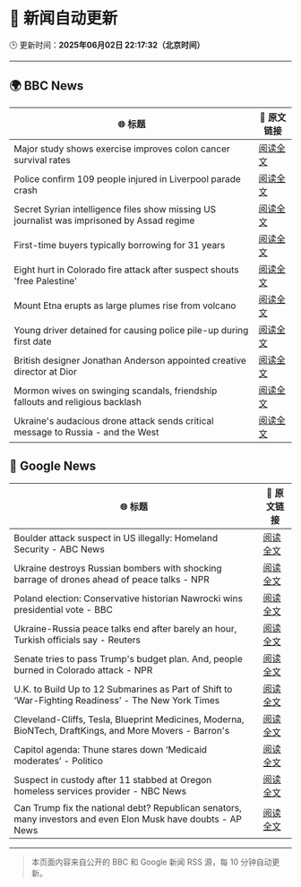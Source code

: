 # 🧠 新闻自动更新

🕒 更新时间：**2025年06月02日 22:17:32（北京时间）**

---

## 🌍 BBC News

| 🌐 标题 | 🔗 原文链接 |
|--------|-------------|
| Major study shows exercise improves colon cancer survival rates | [阅读全文](https://www.bbc.com/news/articles/c8xgyw7k7veo) |
| Police confirm 109 people injured in Liverpool parade crash | [阅读全文](https://www.bbc.com/news/articles/c2d51kdpzk3o) |
| Secret Syrian intelligence files show missing US journalist was imprisoned by Assad regime | [阅读全文](https://www.bbc.com/news/articles/cn84z5e8jjzo) |
| First-time buyers typically borrowing for 31 years | [阅读全文](https://www.bbc.com/news/articles/c5y547vq9z1o) |
| Eight hurt in Colorado fire attack after suspect shouts 'free Palestine' | [阅读全文](https://www.bbc.com/news/articles/cev47ze8vp3o) |
| Mount Etna erupts as large plumes rise from volcano | [阅读全文](https://www.bbc.com/news/articles/cy5e7vx2pk9o) |
| Young driver detained for causing police pile-up during first date | [阅读全文](https://www.bbc.com/news/articles/c20qzg05y3po) |
| British designer Jonathan Anderson appointed creative director at Dior | [阅读全文](https://www.bbc.com/news/articles/c0r1jxwe82lo) |
| Mormon wives on swinging scandals, friendship fallouts and religious backlash | [阅读全文](https://www.bbc.com/news/articles/c20ndp1yzkxo) |
| Ukraine's audacious drone attack sends critical message to Russia - and the West | [阅读全文](https://www.bbc.com/news/articles/c0r1jv0rn0ko) |

## 📰 Google News

| 🌐 标题 | 🔗 原文链接 |
|--------|-------------|
| Boulder attack suspect in US illegally: Homeland Security - ABC News | [阅读全文](https://news.google.com/rss/articles/CBMinwFBVV95cUxQUGl0MDBnR0VacmtNY3ZLWl9nTy0zVm9BUFRHR2cxQmlyZWRLNjJOY2FSa3hSUWZWM25TcDB5MVZhdk9TdlcxblN3QklPcnlFdFp6bVRXSVFJV185SEJodjhGZmRXM05NU2tZQy03WnF5c2ZDa0JnSWx5SEZhaFdVdmV6aERLSlVORlhfcmZtblVqY25hUC1ldUlWV2JLVFXSAaQBQVVfeXFMT1VMZ25EcUxfd3dSeWRlRzZ0b2tlUFltV2lEazVaemNLdF82SkMxa2VJcUVxeVNCNnBDUG15eDdNNEh4ckE2bGtPZmQ0dERGRnpMNUhRd2MyMlZkYW5NZDY5YVRHMmEyLUw1WnR5WGEyc3hvNk82WlJtWjZzMnNmWFlIa0hMQ0tzTUo1aGpnUmNqS3pWUlhiM0hDY0VJdE5hcGM3Mm8?oc=5) |
| Ukraine destroys Russian bombers with shocking barrage of drones ahead of peace talks - NPR | [阅读全文](https://news.google.com/rss/articles/CBMijgFBVV95cUxQUjFVTmhqdmQwMlVTQ19ESWJhVGpBZWw0ZnBnNmpVMUVlMkJFY2U4YmxtXzl4dldXcTAtLXZmczVTTEcxQ1laY1cyX3B5SlNJSHhkRGRMN0VBbVhYZmE0ejZVY1RKUkpwdUFycjV3ZF84bEVib0VtOENJSXkxeDh4b2IxUV8xVEpvUU9HalV3?oc=5) |
| Poland election: Conservative historian Nawrocki wins presidential vote - BBC | [阅读全文](https://news.google.com/rss/articles/CBMiWkFVX3lxTE9Vb0ZUZXhEZ0ZuNzVLcjFZc0Y2c2FrOXhPakFWRVlDVGF3bGNfNF9YcnhWSDJLdGJHUHR4a3UxWkNDeF9VWGYyd0NXZnFCem9QaURBdXdpNXk3d9IBX0FVX3lxTFBaX2VSaWV1b2xEbTlBZHFTUGhTenBMQ3Ata0RnYU13bEY4Y01uY21EQkNiWmtXSkRPeEFwNHdoQVduNE9kZGN5SVQzMFRFNDNfS1hUTDhHeFJsUWxEN2dJ?oc=5) |
| Ukraine-Russia peace talks end after barely an hour, Turkish officials say - Reuters | [阅读全文](https://news.google.com/rss/articles/CBMiogFBVV95cUxOZGc1aVlHdXYyVW9uX0FiS2YwbFBjUUtJRW5Va0ZyLXlvZGJwUjkxRFVlQXl5VnV4NmoyQ2JwU0J3STRXSUFpaFJtUXdPOUI4b1BQVm1zMndZVHd5emE5TWFPVksxSzJjb0g5WDNVMnktaVNKZm5XaGpoSlVqMFdqT1p1SUlXTHRNcmFYdGZJdWJXREFNZ2J5XzgyVDQyRmhzSHc?oc=5) |
| Senate tries to pass Trump's budget plan. And, people burned in Colorado attack - NPR | [阅读全文](https://news.google.com/rss/articles/CBMiygFBVV95cUxNdlg2ZTlCcmdXVXJ2d2lVcnRfellJdUxxdkY2aFFROXRjTTFuT1pwbGd3LU9xNEl5U3B2aDI3ZTdabmwyeXI2Q0E3T2loZndFWFEtMFlwNkZJbHpfWmZNc21tQTJRZEpXWjJsTVFpVVViZ1ppTTlLc2t2OWxqblpoQWJQVEk0OU9iM1RaZlFOSkdrLTFiNGxoYy15ZVhPbFF6eUJJbTY1THFPS3ByMWpEMDFXVmZ2SE5JV2dMYjM0Unh5MnhGWDdzU1lB?oc=5) |
| U.K. to Build Up to 12 Submarines as Part of Shift to ‘War-Fighting Readiness’ - The New York Times | [阅读全文](https://news.google.com/rss/articles/CBMingFBVV95cUxNeDBFa2h0dFRqWEw4bVlCdlJBUXJJY05ONG0zSk1HcmtoY0NiOGlVc2R2NThSMnVRUWxPX0doVjlpck1XYlBlZTRqVFBNRXJ5ZVRzbTgwRUZNQ2J6b3VhUFNxWmpVeW5VT0JseFd4S1lYY3hZSXRxaEVSRUM4Tk4tSFc4ajNZOXRpZnNRa1RvenZrSzhPaFcyT1ZKRmUzUQ?oc=5) |
| Cleveland-Cliffs, Tesla, Blueprint Medicines, Moderna, BioNTech, DraftKings, and More Movers - Barron's | [阅读全文](https://news.google.com/rss/articles/CBMiZEFVX3lxTE9BR1YzTFVDWUtSQ3NJVklyXy11Vm5nSDVYVFEtdUk0TV9JLUxwb0owckFrSVZMQndNbDR5ak1sbDNrZWFaR3RNTHFGME81SnR0Q1Nvdy1qMlMyUjI4T2FQSkp5R2Y?oc=5) |
| Capitol agenda: Thune stares down ‘Medicaid moderates’ - Politico | [阅读全文](https://news.google.com/rss/articles/CBMiugFBVV95cUxQMHo5dTV5cjZTcTgzeHc1QWc0UDQyeUtEd1hiWlRFVjVEN1d4a1N3UHR4dzJnWkEtR1k2WHdqS0kxOFJlSFo5VWFXcXJ5bWY2X2xVOC1QSEdScWNfV1NOM3RDNjVMNHdSeFpzWUE3bmJ0RDkyNDhaX1JCUjdSQTd3UkdsN2JJSXd4dXpORDhFdTFmVUhDODdISG9vU0o1UGlQZlhVRlVYY3lyWnQweERFbzFMbi1FZTdhOEE?oc=5) |
| Suspect in custody after 11 stabbed at Oregon homeless services provider - NBC News | [阅读全文](https://news.google.com/rss/articles/CBMiqAFBVV95cUxOb2kzd1V5S3ZkT05ZYlVFX0ozamRHUUVFU2lXMHRxOFBTTHktWFp2ekJueFdOSDRVS2N2dkt5c2hHbXJtQ18tUG13U2hVbzctYTdENXg0N2NUSlpXNEUtMkNaZjdXcnJaWkdCeHBFMjZVNW9PYWg0NkpadzJyZHNNdm91bzEtWFBmTERqSVFDQkRqUHJxN1Z4NUhVbDh6YmtJM1dFeXRNMTjSAVZBVV95cUxOT3FrN0luOWdXX21peDZKN3psTVNybkZKY21LazhBQXhzR25DcG0ySTd1SDVyUjRJNWV4VU1QdHlkWTdkRHo4RTA0TWhKN3ZGT19PcUZTZw?oc=5) |
| Can Trump fix the national debt? Republican senators, many investors and even Elon Musk have doubts - AP News | [阅读全文](https://news.google.com/rss/articles/CBMiogFBVV95cUxPMTA1bzcwR28yd1puS0xWdmxBVlpUYTJscDE1endOZ3JGaVVtMzZDUkl3b21wQjI2OFQ3TG55VzhmSlpEUWhaZHFfaHpwTUJtVzU1Vzk4UGdIRk5kT2JvcEJsVEZkdFBOaFhNUUpvMk9UaTFsUXNZeklMZDdMeWpXSktsNTZlYVNtMDZxR2pVWjFXSUhvRXl4dzRHS2VMN0JhRUE?oc=5) |

---
> 本页面内容来自公开的 BBC 和 Google 新闻 RSS 源，每 10 分钟自动更新。
